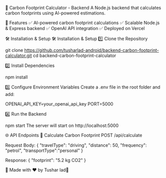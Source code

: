 📌 Carbon Footprint Calculator - Backend
A Node.js backend that calculates carbon footprints using AI-powered estimations.


🚀 Features
✅ AI-powered carbon footprint calculations
✅ Scalable Node.js & Express backend
✅ OpenAI API integration
✅ Deployed on Vercel


🛠 Installation & Setup
🛠 Installation & Setup
1️⃣ Clone the Repository

git clone https://github.com/tusharlad-android/backend-carbon-footprint-calculator.git
cd backend-carbon-footprint-calculator

2️⃣ Install Dependencies

npm install

3️⃣ Configure Environment Variables
Create a .env file in the root folder and add:

OPENAI_API_KEY=your_openai_api_key
PORT=5000

4️⃣ Run the Backend

npm start
The server will start on http://localhost:5000

🌐 API Endpoints
🔹 Calculate Carbon Footprint
POST /api/calculate

Request Body:
{
  "travelType": "driving",
  "distance": 50,
  "frequency": "petrol",
  "transportType":"personal"
}

Response:
{
  "footprint": "5.2 kg CO2"
}

🚀 Made with ❤️ by Tushar lad🎉
